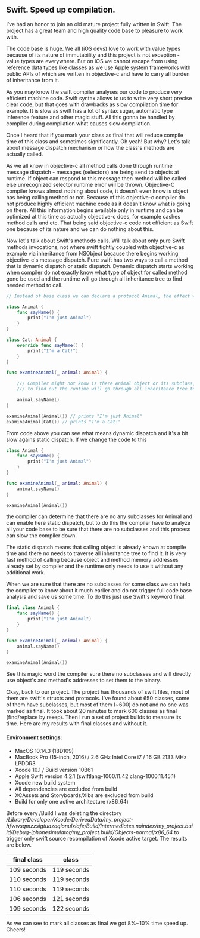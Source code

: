 ## Swift. Speed up compilation.

I’ve had an honor to join an old mature project fully written in Swift. The project has a great team and high quality code base to pleasure to work with.

The code base is huge. We all (iOS devs) love to work with value types because of its nature of immutability and this project is not exception - value types are everywhere. But on iOS we cannot escape from using reference data types like classes as we use Apple system frameworks with public APIs of which are written in objective-c and have to carry all burden of inheritance from it. 

As you may know the swift compiler analyses our code to produce very efficient machine code. Swift syntax allows to us to write very short precise clear code, but that goes with drawbacks as slow compilation time for example. It is slow as swift has a lot of syntax sugar, automatic type inference feature and other magic stuff. All this gonna be handled by compiler during compilation what causes slow compilation.

Once I heard that if you mark your class as final that will reduce compile time of this class and sometimes significantly. Oh yeah! But why? Let's talk about message dispatch mechanism or how the class's methods are actually called. 

As we all know in objective-c all method calls done through runtime message dispatch - messages (selectors) are being send to objects at runtime. If object can respond to this message then method will be called else unrecognized selector runtime error will be thrown. Objective-C compiler knows almost nothing about code, it doesn't even know is object has being calling method or not. Because of this objective-c compiler do not produce highly efficient machine code as it doesn't know what is going on there. All this information begins available only in runtime and can be optimized at this time as actually objective-c does, for example cashes method calls and etc. That being said objective-c code not efficient as Swift one because of its nature and we can do nothing about this.

Now let's talk about Swift's methods calls. Will talk about only pure Swift methods invocations, not where swift tightly coupled with objective-c as example via inheritance from NSObject because there begins working objective-c's message dispatch. Pure swift has two ways to call a method that is dynamic dispatch or static dispatch. Dynamic dispatch starts working when compiler do not exactly know what type of object for called method gone be used and the runtime will go through all inheritance tree to find needed method to call.

```swift
// Instead of base class we can declare a protocol Animal, the effect will be the same.

class Animal {
    func sayName() {
        print("I'm just Animal")
    }
}

class Cat: Animal {
    override func sayName() {
        print("I'm a Cat!")
    }
}

func examineAnimal(_ animal: Animal) {

    /// Compiler might not know is there Animal object or its subclass, 
    /// to find out the runtime will go through all inheritance tree to find needed method.

    animal.sayName()
}

examineAnimal(Animal()) // prints "I'm just Animal"
examineAnimal(Cat()) // prints "I'm a Cat!"
```

From code above you can see what means dynamic dispatch and it's a bit slow agains static dispatch. If we change the code to this


```swift
class Animal {
    func sayName() {
        print("I'm just Animal")
    }
}

func examineAnimal(_ animal: Animal) {
    animal.sayName()
}

examineAnimal(Animal())
```

the compiler can determine that there are no any subclasses for Animal and can enable here static dispatch, but to do this the compiler have to analyze all your code base to be sure that there are no subclasses and this process can slow the compiler down.

The static dispatch means that calling object is already known at compile time and there no needs to traverse all inheritance tree to find it. It is very fast method of calling because object and method memory addresses already set by compiler and the runtime only needs to use it without any additional work.

When we are sure that there are no subclasses for some class we can help the compiler to know about it much earlier and do not trigger full code base analysis and save us some time. To do this just use Swift's keyword final.

```swift
final class Animal {
    func sayName() {
        print("I'm just Animal")
    }
}

func examineAnimal(_ animal: Animal) {
    animal.sayName()
}

examineAnimal(Animal())
```

See this magic word the compiler sure there no subclasses and will directly use object's and method's addresses to set them to the binary.


Okay, back to our project. The project has thousands of swift files, most of them are swift's structs and protocols. I've found about 650 classes, some of them have subclasses, but most of them (~600) do not and no one was marked as final. It took about 20 minutes to mark 600 classes as final (find/replace by rexep). Then I run a set of project builds to measure its time. Here are my results with final classes and without it.

#### Environment settings:

- MacOS 10.14.3 (18D109)
- MacBook Pro (15-inch, 2016) / 2.6 GHz Intel Core i7 / 16 GB 2133 MHz LPDDR3
- Xcode 10.1 / Build version 10B61
- Apple Swift version 4.2.1 (swiftlang-1000.11.42 clang-1000.11.45.1)
- Xcode new build system
- All dependencies are excluded from build
- XCAssets and Storyboards/Xibs are excluded from build
- Build for only one active architecture (x86_64)

Before every /Build I was deleting the directory _/Library/Developer/Xcode/DerivedData/my_project-hfwwsqmzzsigtuazoqlonulxiafe/Build/Intermediates.noindex/my_project.build/Debug-iphonesimulator/my_project.build/Objects-normal/x86_64_ to trigger only swift source recompilation of Xcode active target. The results are below.

|final class|class|
|:-------------:|:-------------:|
| 109 seconds   | 119 seconds   |
| 110 seconds   | 119 seconds   |
| 110 seconds   | 119 seconds   |
| 106 seconds   | 121 seconds   |
| 109 seconds   | 122 seconds   |

As we can see to mark all classes as final we got 8%~10% time speed up. Cheers!









